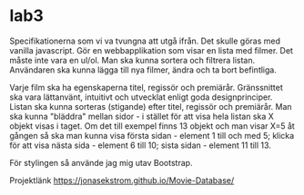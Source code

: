 # lab3

Specifikationerna som vi va tvungna att utgå ifrån. Det skulle göras med vanilla javascript.
Gör en webbapplikation som visar en lista med filmer. Det måste inte vara en ul/ol. Man ska kunna sortera och filtrera listan. Användaren ska kunna lägga till nya filmer, ändra och ta bort befintliga. 
 
Varje film ska ha egenskaperna titel, regissör och premiärår. Gränssnittet ska vara lättanvänt, intuitivt och utvecklat enligt goda designprinciper. Listan ska kunna sorteras (stigande) efter titel, regissör och premiärår. Man ska kunna "bläddra" mellan sidor - i stället för att visa hela listan ska X objekt visas i taget. Om det till exempel finns 13 objekt och man visar X=5 åt gången så ska man kunna visa första sidan - element 1 till och med 5; klicka för att visa nästa sida - element 6 till 10; sista sidan - element 11 till 13. 

För stylingen så använde jag mig utav Bootstrap.

Projektlänk https://jonasekstrom.github.io/Movie-Database/
